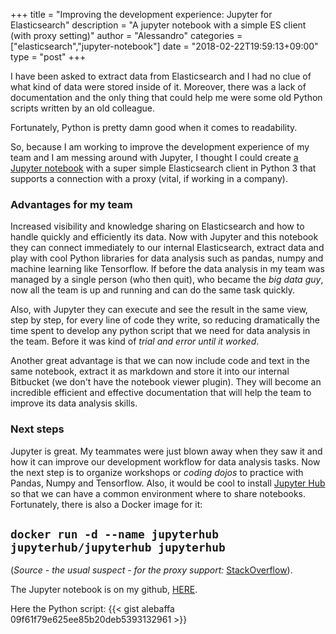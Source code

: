 +++
title = "Improving the development experience: Jupyter for Elasticsearch"
description = "A jupyter notebook with a simple ES client (with proxy setting)"
author = "Alessandro"
categories = ["elasticsearch","jupyter-notebook"]
date = "2018-02-22T19:59:13+09:00"
type = "post"
+++

I have been asked to extract data from Elasticsearch and I had no clue of what kind of data were stored inside of it. Moreover, there was a lack of documentation and the only thing that could help me were some old Python scripts written by an old colleague.

Fortunately, Python is pretty damn good when it comes to readability.


So, because I am working to improve the development experience of my team and I am messing around with Jupyter, I thought I could create [a Jupyter notebook](https://github.com/alebaffa/es_client_jupyter/blob/master/es_client_notebook.ipynb) with a super simple Elasticsearch client in Python 3 that supports a connection with a proxy (vital, if working in a company). 

### Advantages for my team

Increased visibility and knowledge sharing on Elasticsearch and how to handle quickly and efficiently its data. Now with Jupyter and this notebook they can connect immediately to our internal Elasticsearch, extract data and play with cool Python libraries for data analysis such as pandas, numpy and machine learning like Tensorflow. If before the data analysis in my team was managed by a single person (who then quit), who became the _big data guy_, now all the team is up and running and can do the same task quickly.

Also, with Jupyter they can execute and see the result in the same view, step by step, for every line of code they write, so reducing dramatically the time spent to develop any python script that we need for data analysis in the team. Before it was kind of _trial and error until it worked_.

Another great advantage is that we can now include code and text in the same notebook, extract it as markdown and store it into our internal Bitbucket (we don't have the notebook viewer plugin). They will become an incredible efficient and effective documentation that will help the team to improve its data analysis skills.

### Next steps

Jupyter is great. My teammates were just blown away when they saw it and how it can improve our development workflow for data analysis tasks. Now the next step is to organize workshops or _coding dojos_ to practice with Pandas, Numpy and Tensorflow. Also, it would be cool to install [Jupyter Hub](https://jupyterhub.readthedocs.io/en/latest/) so that we can have a common environment where to share notebooks. Fortunately, there is also a Docker image for it:

`docker run -d --name jupyterhub jupyterhub/jupyterhub jupyterhub`
---

(_Source - the usual suspect - for the proxy support:_ [StackOverflow](https://stackoverflow.com/questions/32778235/elasticsearch-python-proxy)). 


The Jupyter notebook is on my github, [HERE](https://github.com/alebaffa/es_client_jupyter/blob/master/es_client_notebook.ipynb).

Here the Python script: 
{{< gist alebaffa 09f61f79e625ee85b20deb5393132961 >}}
